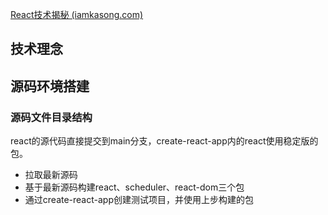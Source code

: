 [React技术揭秘 (iamkasong.com)](https://react.iamkasong.com/preparation/source.html#拉取源码)

## 技术理念

## 源码环境搭建

### 源码文件目录结构

react的源代码直接提交到main分支，create-react-app内的react使用稳定版的包。

* 拉取最新源码
* 基于最新源码构建react、scheduler、react-dom三个包
* 通过create-react-app创建测试项目，并使用上步构建的包

